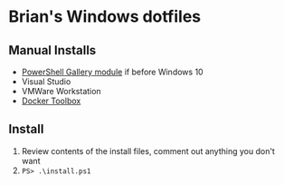 # Brian's Windows dotfiles

## Manual Installs

- [PowerShell Gallery module](https://www.powershellgallery.com/)
  if before Windows 10
- Visual Studio
- VMWare Workstation
- [Docker Toolbox](https://www.docker.com/docker-toolbox)

## Install

1. Review contents of the install files, comment out anything you don't want
2. `PS> .\install.ps1`
